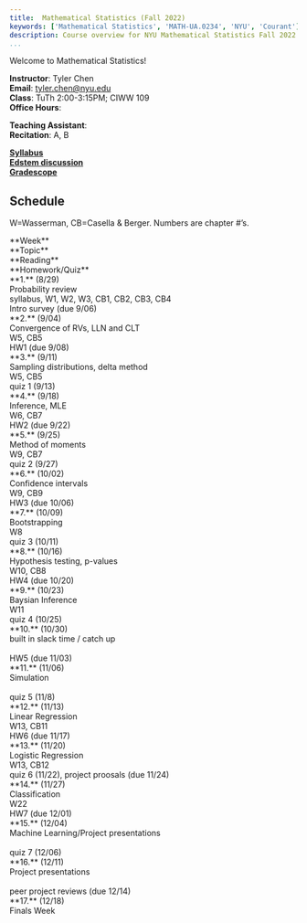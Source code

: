 ```yaml
---
title:  Mathematical Statistics (Fall 2022)
keywords: ['Mathematical Statistics', 'MATH-UA.0234', 'NYU', 'Courant']
description: Course overview for NYU Mathematical Statistics Fall 2022
...
```


Welcome to Mathematical Statistics!


**Instructor**: Tyler Chen  
**Email**: tyler.chen@nyu.edu  
**Class**: TuTh 2:00-3:15PM; CIWW 109  
**Office Hours**:  


**Teaching Assistant**:  
**Recitation**: A, B  



[**Syllabus**](./syllabus.html)  
[**Edstem discussion**](https://edstem.org/us/courses/24656/discussion/)  
[**Gradescope**](https://www.gradescope.com/courses/414277)  


## Schedule


W=Wasserman, CB=Casella & Berger. Numbers are chapter #’s.

<div class="schedule-container">

<div class="week weektitle">
<div class="label">**Week**</div>
<div class="topic">**Topic**</div>
<div class="reading">**Reading**</div>
<div class="hw">**Homework/Quiz**</div>
</div>


<div class="week current">
<div class="label">**1.** (8/29)</div>
<div class="topic">Probability review</div>
<div class="reading">syllabus, W1, W2, W3, CB1, CB2, CB3, CB4</div>
<div class="hw">Intro survey (due 9/06)</div>
</div>


<div class="week">
<div class="label">**2.** (9/04)</div>
<div class="topic">Convergence of RVs, LLN and CLT</div>
<div class="reading">W5, CB5</div>
<div class="hw">HW1 (due 9/08)</div>
</div>


<div class="week">
<div class="label">**3.** (9/11)</div>
<div class="topic">Sampling distributions, delta method</div>
<div class="reading">W5, CB5</div>
<div class="hw">quiz 1 (9/13)</div>
</div>


<div class="week">
<div class="label">**4.** (9/18)</div>
<div class="topic">Inference, MLE</div>
<div class="reading">W6, CB7</div>
<div class="hw">HW2 (due 9/22)</div>
</div>


<div class="week">
<div class="label">**5.** (9/25)</div>
<div class="topic">Method of moments</div>
<div class="reading">W9, CB7</div>
<div class="hw">quiz 2 (9/27)</div>
</div>


<div class="week">
<div class="label">**6.** (10/02)</div>
<div class="topic">Confidence intervals</div>
<div class="reading">W9, CB9</div>
<div class="hw">HW3 (due 10/06)</div>
</div>


<div class="week">
<div class="label">**7.** (10/09)</div>
<div class="topic">Bootstrapping</div>
<div class="reading">W8</div>
<div class="hw">quiz 3 (10/11)</div>
</div>


<div class="week">
<div class="label">**8.** (10/16)</div>
<div class="topic">Hypothesis testing, p-values</div>
<div class="reading">W10, CB8</div>
<div class="hw">HW4 (due 10/20)</div>
</div>


<div class="week">
<div class="label">**9.** (10/23)</div>
<div class="topic">Baysian Inference</div>
<div class="reading">W11</div>
<div class="hw">quiz 4 (10/25)</div>
</div>


<div class="week">
<div class="label">**10.** (10/30)</div>
<div class="topic">built in slack time / catch up</div>
<div class="reading">&nbsp;</div>
<div class="hw">HW5 (due 11/03)</div>
</div>


<div class="week">
<div class="label">**11.** (11/06)</div>
<div class="topic">Simulation</div>
<div class="reading">&nbsp;</div>
<div class="hw">quiz 5 (11/8)</div>
</div>


<div class="week">
<div class="label">**12.** (11/13)</div>
<div class="topic">Linear Regression</div>
<div class="reading">W13, CB11</div>
<div class="hw">HW6 (due 11/17)</div>
</div>


<div class="week">
<div class="label">**13.** (11/20)</div>
<div class="topic">Logistic Regression</div>
<div class="reading">W13, CB12</div>
<div class="hw">quiz 6 (11/22), project proosals (due 11/24)</div>
</div>


<div class="week">
<div class="label">**14.** (11/27)</div>
<div class="topic">Classification</div>
<div class="reading">W22</div>
<div class="hw">HW7 (due 12/01)</div>
</div>


<div class="week">
<div class="label">**15.** (12/04)</div>
<div class="topic">Machine Learning/Project presentations</div>
<div class="reading">&nbsp;</div>
<div class="hw">quiz 7 (12/06)</div>
</div>


<div class="week">
<div class="label">**16.** (12/11)</div>
<div class="topic">Project presentations</div>
<div class="reading">&nbsp;</div>
<div class="hw">peer project reviews (due 12/14)</div>
</div>


<div class="week">
<div class="label">**17.** (12/18)</div>
<div class="topic">Finals Week</div>
<div class="reading"></div>
<div class="hw"></div>
</div>

</div>
  
